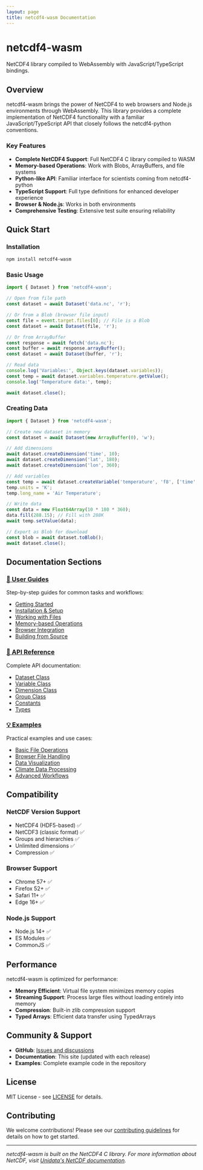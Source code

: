 ```yaml
---
layout: page
title: netcdf4-wasm Documentation
---
```


# netcdf4-wasm

NetCDF4 library compiled to WebAssembly with JavaScript/TypeScript bindings.

## Overview

netcdf4-wasm brings the power of NetCDF4 to web browsers and Node.js environments through WebAssembly. This library provides a complete implementation of NetCDF4 functionality with a familiar JavaScript/TypeScript API that closely follows the netcdf4-python conventions.

### Key Features

- **Complete NetCDF4 Support**: Full NetCDF4 C library compiled to WASM
- **Memory-based Operations**: Work with Blobs, ArrayBuffers, and file systems
- **Python-like API**: Familiar interface for scientists coming from netcdf4-python
- **TypeScript Support**: Full type definitions for enhanced developer experience
- **Browser & Node.js**: Works in both environments
- **Comprehensive Testing**: Extensive test suite ensuring reliability

## Quick Start

### Installation

```bash
npm install netcdf4-wasm
```

### Basic Usage

```javascript
import { Dataset } from 'netcdf4-wasm';

// Open from file path
const dataset = await Dataset('data.nc', 'r');

// Or from a Blob (browser file input)
const file = event.target.files[0]; // File is a Blob
const dataset = await Dataset(file, 'r');

// Or from ArrayBuffer
const response = await fetch('data.nc');
const buffer = await response.arrayBuffer();
const dataset = await Dataset(buffer, 'r');

// Read data
console.log('Variables:', Object.keys(dataset.variables));
const temp = await dataset.variables.temperature.getValue();
console.log('Temperature data:', temp);

await dataset.close();
```

### Creating Data

```javascript
import { Dataset } from 'netcdf4-wasm';

// Create new dataset in memory
const dataset = await Dataset(new ArrayBuffer(0), 'w');

// Add dimensions
await dataset.createDimension('time', 10);
await dataset.createDimension('lat', 180);
await dataset.createDimension('lon', 360);

// Add variables
const temp = await dataset.createVariable('temperature', 'f8', ['time', 'lat', 'lon']);
temp.units = 'K';
temp.long_name = 'Air Temperature';

// Write data
const data = new Float64Array(10 * 180 * 360);
data.fill(288.15); // Fill with 288K
await temp.setValue(data);

// Export as Blob for download
const blob = await dataset.toBlob();
await dataset.close();
```

## Documentation Sections

### [📖 User Guides](guides/)
Step-by-step guides for common tasks and workflows:
- [Getting Started](guides/getting-started.html)
- [Installation & Setup](guides/installation.html)
- [Working with Files](guides/file-operations.html)
- [Memory-based Operations](guides/memory-operations.html)
- [Browser Integration](guides/browser-integration.html)
- [Building from Source](guides/building.html)

### [🔧 API Reference](api/)
Complete API documentation:
- [Dataset Class](api/dataset.html)
- [Variable Class](api/variable.html)
- [Dimension Class](api/dimension.html)
- [Group Class](api/group.html)
- [Constants](api/constants.html)
- [Types](api/types.html)

### [💡 Examples](examples/)
Practical examples and use cases:
- [Basic File Operations](examples/basic-operations.html)
- [Browser File Handling](examples/browser-files.html)
- [Data Visualization](examples/data-visualization.html)
- [Climate Data Processing](examples/climate-data.html)
- [Advanced Workflows](examples/advanced-workflows.html)

## Compatibility

### NetCDF Version Support
- NetCDF4 (HDF5-based) ✅
- NetCDF3 (classic format) ✅
- Groups and hierarchies ✅
- Unlimited dimensions ✅
- Compression ✅

### Browser Support
- Chrome 57+ ✅
- Firefox 52+ ✅
- Safari 11+ ✅
- Edge 16+ ✅

### Node.js Support
- Node.js 14+ ✅
- ES Modules ✅
- CommonJS ✅

## Performance

netcdf4-wasm is optimized for performance:

- **Memory Efficient**: Virtual file system minimizes memory copies
- **Streaming Support**: Process large files without loading entirely into memory
- **Compression**: Built-in zlib compression support
- **Typed Arrays**: Efficient data transfer using TypedArrays

## Community & Support

- **GitHub**: [Issues and discussions](https://github.com/yourusername/netcdf4-wasm)
- **Documentation**: This site (updated with each release)
- **Examples**: Complete example code in the repository

## License

MIT License - see [LICENSE](https://github.com/yourusername/netcdf4-wasm/blob/main/LICENSE) for details.

## Contributing

We welcome contributions! Please see our [contributing guidelines](https://github.com/yourusername/netcdf4-wasm/blob/main/CONTRIBUTING.md) for details on how to get started.

---

*netcdf4-wasm is built on the NetCDF4 C library. For more information about NetCDF, visit [Unidata's NetCDF documentation](https://docs.unidata.ucar.edu/netcdf-c/current/).*